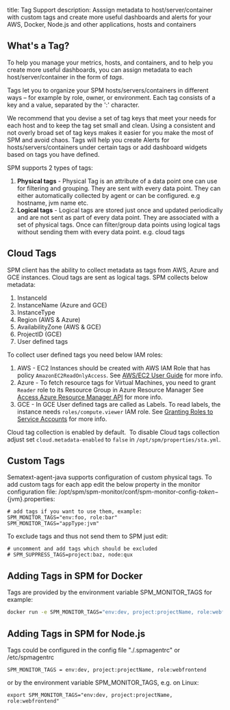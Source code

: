 title: Tag Support
description: Asssign metadata to host/server/container with custom tags and create more useful dashboards and alerts for your AWS, Docker, Node.js and other applications, hosts and containers

## What's a Tag?

To help you manage your metrics, hosts, and containers, and to help you
create more useful dashboards, you can assign metadata to each
host/server/container in the form of *tags*.

Tags let you to organize your SPM hosts/servers/containers in different
ways – for example by role, owner, or environment. Each tag consists of
a key and a value, separated by the ':' character. 

We recommend that you devise a set of tag keys that meet your needs for each host and to keep the tag set small and clean. Using a consistent and not overly broad set of tag keys makes it easier for you make the most of SPM and avoid chaos. Tags will help you create Alerts for hosts/servers/containers under certain tags or add dashboard widgets based on tags you have defined.

SPM supports 2 types of tags:

1. **Physical tags** -  Physical Tag is an attribute of a data point one can use for filtering and grouping. They are sent with every data point. They can either automatically collected by agent or can be configured. e.g hostname, jvm name etc.
2. **Logical tags** - Logical tags are stored just once and updated periodically and are not sent as part of every data point. They are associated with a set of physical tags. Once can filter/group data points using logical tags without sending them with every data point. e.g. cloud tags

## Cloud Tags

SPM client has the ability to collect metadata as tags from AWS, Azure and GCE instances. Cloud tags are sent as logical tags. 
SPM collects below metadata:

1. InstanceId
2. InstanceName (Azure and GCE)
3. InstanceType
4. Region (AWS & Azure)
5. AvailabilityZone (AWS & GCE)
6. ProjectID (GCE)
5. User defined tags

To collect user defined tags you need below IAM roles:

1. AWS - EC2 Instances should be created with AWS IAM Role that has policy `AmazonEC2ReadOnlyAccess`.
    See [AWS/EC2 User Guide](http://docs.aws.amazon.com/AWSEC2/latest/UserGuide/iam-roles-for-amazon-ec2.html) for more info.
2. Azure - To fetch resource tags for Virtual Machines, you need to grant `Reader` role to its Resource Group in Azure Resource Manager
    See [Access Azure Resource Manager API](https://docs.microsoft.com/en-gb/azure/active-directory/managed-identities-azure-resources/tutorial-linux-vm-access-arm) for more info.
3. GCE - In GCE User defined tags are called as Labels. To read labels, the instance needs `roles/compute.viewer` IAM role.
    See [Granting Roles to Service Accounts](https://cloud.google.com/iam/docs/granting-roles-to-service-accounts#granting_access_to_a_service_account_for_a_resource) for more info.

Cloud tag collection is enabled by default.  To disable Cloud tags
collection adjust set `cloud.metadata-enabled` to `false` in `/opt/spm/properties/sta.yml`.

## Custom Tags

Sematext-agent-java supports configuration of custom physical tags. To add custom tags for each app edit the below
property in the monitor configuration file: /opt/spm/spm-monitor/conf/spm-monitor-config-${token}-${jvm}.properties:

``` properties
# add tags if you want to use them, example: SPM_MONITOR_TAGS="env:foo, role:bar"
SPM_MONITOR_TAGS="appType:jvm"
```

To exclude tags and thus not send them to SPM just edit:

``` properties
# uncomment and add tags which should be excluded
# SPM_SUPPRESS_TAGS=project:baz, node:qux
```

## Adding Tags in SPM for Docker

Tags are provided by the environment variable SPM\_MONITOR\_TAGS for
example:

``` bash
docker run -e SPM_MONITOR_TAGS="env:dev, project:projectName, role:webfrontend" ... sematext/sematext-agent-docker
```

## Adding Tags in SPM for Node.js

Tags could be configured in the config file "./.spmagentrc" or
/etc/spmagentrc

``` properties
SPM_MONITOR_TAGS = env:dev, project:projectName, role:webfrontend
```

or by the environment variable SPM\_MONITOR\_TAGS, e.g. on Linux:

``` properties
export SPM_MONITOR_TAGS="env:dev, project:projectName, role:webfrontend"
```

